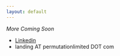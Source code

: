 ```yaml
---
layout: default
---
```


*More Coming Soon*

* [Linkedin](https://www.linkedin.com/company/permutation-limited)
* landing AT permutationlimited DOT com

